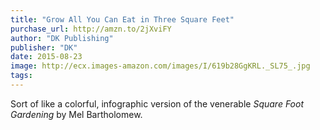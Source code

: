 ```yaml
---
title: "Grow All You Can Eat in Three Square Feet"
purchase_url: http://amzn.to/2jXviFY
author: "DK Publishing"
publisher: "DK"
date: 2015-08-23
image: http://ecx.images-amazon.com/images/I/619b28GgKRL._SL75_.jpg
tags:
---
```


Sort of like a colorful, infographic version of the venerable *Square Foot Gardening* by Mel Bartholomew.

